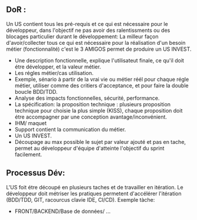 ## DoR : 
Un US contient tous les pré-requis et ce qui est nécessaire pour le développeur, dans l'objectif ne pas avoir des ralentissments ou des blocages particulier durant le développement:
La milleur façon d'avoir/collecter tous ce qui est nécessaire pour la réalisation d'un besoin métier (fonctionnalité) c'est le 3 AMIGOS permet de produire un US INVEST.


- Une description fonctionnelle, explique l'utilisateut finale, ce qu'il doit étre développer, et la valeur métier.
- Les régles métier/cas utilisation.
- Exemple, sénario à partir de la vrai vie ou métier réél pour chaque régle métier, utiliser comme des critiers d'acceptance, et pour faire la double boucle BDD/TDD.
- Analyse des impacts fonctionnelles, sécurité, performance.
- La spécification:  la proposition technique : plusieurs proposition technique pour choisie la plus simple (KISS), chaque proposition doit étre accompagner par une conception avantage/inconvénient.
- IHM/ maquet
- Support contient la communication du métier.
- Un US INVEST.
- Découpage au max possible le sujet par valeur ajouté et pas en tache, permet au développeur d'équipe d'atteinte l'objectif du sprint facilement.


## Processus Dév:
L'US foit étre découpé en plusieurs taches et de travailler en itération. Le développeur doit métriser les pratiques permetent d'accélérer l'itération (BDD/TDD, GIT, racourcus clavie IDE, CI/CD).
Exemple tàche: 
- FRONT/BACKEND/Base de données/ ...
 
